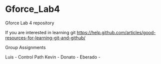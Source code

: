 # Gforce_Lab4
Gforce Lab 4 repository


If you are interested in learning git
https://help.github.com/articles/good-resources-for-learning-git-and-github/



Group Assignments

Luis - Control Path
Kevin -
Donato -
Eberado -
